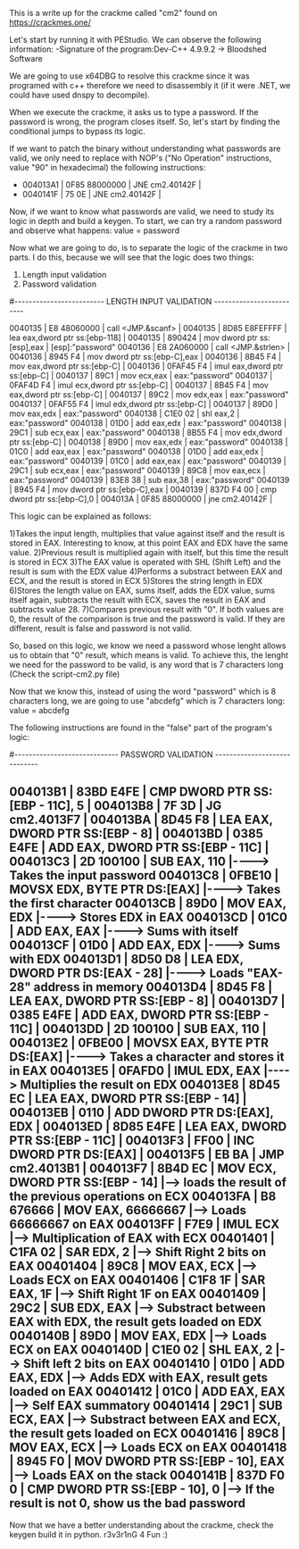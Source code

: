 This is a write up for the crackme called "cm2" found on https://crackmes.one/

Let's start by running it with PEStudio. We can observe the following information:
	-Signature of the program:Dev-C++ 4.9.9.2 -> Bloodshed Software

We are going to use x64DBG to resolve this crackme since it was programed with c++ therefore we need to disassembly it (if it were .NET, we could have used dnspy to decompile).

When we execute the crackme, it asks us to type a password. If the password is wrong, the program closes itself. 
So, let's start by finding the conditional jumps to bypass its logic.

If we want to patch the binary without understanding what passwords are valid, we only need to replace with NOP's ("No Operation" instructions, value "90" in hexadecimal) the following instructions:
- 004013A1 | 0F85 88000000            | JNE cm2.40142F                                    |
- 0040141F | 75 0E                    | JNE cm2.40142F                                    |

Now, if we want to know what passwords are valid, we need to study its logic in depth and build a keygen. 
To start, we can try a random password and observe what happens:
value = password

Now what we are going to do, is to separate the logic of the crackme in two parts.
I do this, because we will see that the logic does two things:
1) Length input validation
2) Password validation

#------------------------- LENGTH INPUT VALIDATION -------------------------

0040135 | E8 48060000                   | call <JMP.&scanf>                       |
0040135 | 8D85 E8FEFFFF                 | lea eax,dword ptr ss:[ebp-118]          |
0040135 | 890424                        | mov dword ptr ss:[esp],eax              | [esp]:"password"
0040136 | E8 2A060000                   | call <JMP.&strlen>                      |
0040136 | 8945 F4                       | mov dword ptr ss:[ebp-C],eax            |
0040136 | 8B45 F4                       | mov eax,dword ptr ss:[ebp-C]            |
0040136 | 0FAF45 F4                     | imul eax,dword ptr ss:[ebp-C]           |
0040137 | 89C1                          | mov ecx,eax                             | eax:"password"
0040137 | 0FAF4D F4                     | imul ecx,dword ptr ss:[ebp-C]           |
0040137 | 8B45 F4                       | mov eax,dword ptr ss:[ebp-C]            |
0040137 | 89C2                          | mov edx,eax                             | eax:"password"
0040137 | 0FAF55 F4                     | imul edx,dword ptr ss:[ebp-C]           |
0040137 | 89D0                          | mov eax,edx                             | eax:"password"
0040138 | C1E0 02                       | shl eax,2                               | eax:"password"
0040138 | 01D0                          | add eax,edx                             | eax:"password"
0040138 | 29C1                          | sub ecx,eax                             | eax:"password"
0040138 | 8B55 F4                       | mov edx,dword ptr ss:[ebp-C]            |
0040138 | 89D0                          | mov eax,edx                             | eax:"password"
0040138 | 01C0                          | add eax,eax                             | eax:"password"
0040138 | 01D0                          | add eax,edx                             | eax:"password"
0040139 | 01C0                          | add eax,eax                             | eax:"password"
0040139 | 29C1                          | sub ecx,eax                             | eax:"password"
0040139 | 89C8                          | mov eax,ecx                             | eax:"password"
0040139 | 83E8 38                       | sub eax,38                              | eax:"password"
0040139 | 8945 F4                       | mov dword ptr ss:[ebp-C],eax            |
0040139 | 837D F4 00                    | cmp dword ptr ss:[ebp-C],0              |
004013A | 0F85 88000000                 | jne cm2.40142F                          |

This logic can be explained as follows:

1)Takes the input length, multiplies that value against itself and the result is stored in EAX.
	Interesting to know, at this point EAX and EDX have the same value.
2)Previous result is multiplied again with itself, but this time the result is stored in ECX
3)The EAX value is operated with  SHL (Shift Left) and the result is sum with the EDX value
4)Performs a substract between EAX and ECX, and the result is stored in ECX
5)Stores the string length in EDX
6)Stores the length value on EAX, sums itself, adds the EDX value, sums itself again, subtracts the result with ECX,
	saves the result in EAX and subtracts value 28.
7)Compares previous result with "0". If both values are 0, the result of the comparison is true and the password is valid. 
	If they are different, result is false and password is not valid.

So, based on this logic, we know we need a password whose lenght allows us to obtain that "0" result, which means is valid. To achieve this, the lenght we need for the password to be valid,
 is any word that is 7 characters long (Check the script-cm2.py file)

Now that we know this, instead of using the word "password" which is 8 characters long, we are going to use "abcdefg" which is 7 characters long:
value = abcdefg

The following instructions are found in the "false" part of the program's logic:

#----------------------------- PASSWORD VALIDATION -----------------------------

004013B1 | 83BD E4FE | CMP DWORD PTR SS:[EBP - 11C], 5                   |
004013B8 | 7F 3D     | JG cm2.4013F7                                     |
004013BA | 8D45 F8   | LEA EAX, DWORD PTR SS:[EBP - 8]                   |
004013BD | 0385 E4FE | ADD EAX, DWORD PTR SS:[EBP - 11C]                 |
004013C3 | 2D 100100 | SUB EAX, 110                                      |----> Takes the input password
004013C8 | 0FBE10    | MOVSX EDX, BYTE PTR DS:[EAX]                      |----> Takes the first character
004013CB | 89D0      | MOV EAX, EDX                                      |----> Stores EDX in EAX
004013CD | 01C0      | ADD EAX, EAX                                      |----> Sums with itself
004013CF | 01D0      | ADD EAX, EDX                                      |----> Sums with EDX
004013D1 | 8D50 D8   | LEA EDX, DWORD PTR DS:[EAX - 28]                  |----> Loads "EAX-28" address in memory
004013D4 | 8D45 F8   | LEA EAX, DWORD PTR SS:[EBP - 8]                   |
004013D7 | 0385 E4FE | ADD EAX, DWORD PTR SS:[EBP - 11C]                 |
004013DD | 2D 100100 | SUB EAX, 110                                      |
004013E2 | 0FBE00    | MOVSX EAX, BYTE PTR DS:[EAX]                      |----> Takes a character and stores it in EAX
004013E5 | 0FAFD0    | IMUL EDX, EAX                                     |----> Multiplies the result on EDX
004013E8 | 8D45 EC   | LEA EAX, DWORD PTR SS:[EBP - 14]                  |
004013EB | 0110      | ADD DWORD PTR DS:[EAX], EDX                       |
004013ED | 8D85 E4FE | LEA EAX, DWORD PTR SS:[EBP - 11C]                 |
004013F3 | FF00      | INC DWORD PTR DS:[EAX]                            |
004013F5 | EB BA     | JMP cm2.4013B1                                    |
004013F7 | 8B4D EC   | MOV ECX, DWORD PTR SS:[EBP - 14]                  |--> loads the result of the previous operations on ECX
004013FA | B8 676666 | MOV EAX, 66666667                                 |--> Loads 66666667 on EAX
004013FF | F7E9      | IMUL ECX                                          |--> Multiplication of EAX with ECX
00401401 | C1FA 02   | SAR EDX, 2                                        |--> Shift Right 2 bits on EAX
00401404 | 89C8      | MOV EAX, ECX                                      |--> Loads ECX on EAX
00401406 | C1F8 1F   | SAR EAX, 1F                                       |--> Shift Right 1F on EAX
00401409 | 29C2      | SUB EDX, EAX                                      |--> Substract between EAX with EDX, the result gets loaded on EDX
0040140B | 89D0      | MOV EAX, EDX                                      |--> Loads ECX on EAX
0040140D | C1E0 02   | SHL EAX, 2                                        |--> Shift left 2 bits on EAX
00401410 | 01D0      | ADD EAX, EDX                                      |--> Adds EDX with EAX, result gets loaded on EAX
00401412 | 01C0      | ADD EAX, EAX                                      |--> Self EAX summatory
00401414 | 29C1      | SUB ECX, EAX                                      |--> Substract between EAX and ECX, the result gets loaded on ECX
00401416 | 89C8      | MOV EAX, ECX                                      |--> Loads ECX on EAX
00401418 | 8945 F0   | MOV DWORD PTR SS:[EBP - 10], EAX                  |--> Loads EAX on the stack
0040141B | 837D F0 0 | CMP DWORD PTR SS:[EBP - 10], 0                    |--> If the result is not 0, show us the bad password
----------------------------------------------------------------------------------------------------------------------------------------------------
Now that we have a better understanding about the crackme, check the keygen build it in python.
r3v3r1nG 4 Fun :)
